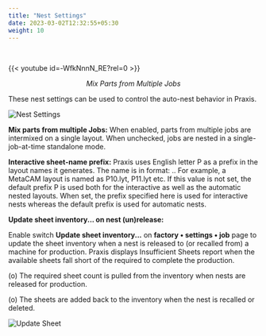 ```yaml
---
title: "Nest Settings"
date: 2023-03-02T12:32:55+05:30
weight: 10
---
```


<!--<div style="text-align: center">{{< video src="/videos/6. Factory Settings/6.10 Nest Settings/MixedParts.mp4" type="video/mp4" >}}</div>-->

&nbsp;
&nbsp;

{{< youtube id=-WfkNnnN_RE?rel=0 >}}

*<div style="text-align: center">Mix Parts from Multiple Jobs</div>*

These nest settings can be used to control the auto-nest behavior in Praxis.

![Nest Settings](/images/NestSettings.png)

**Mix parts from multiple Jobs:** When enabled, parts from multiple jobs are intermixed on a single layout. When unchecked, jobs are nested in a single-job-at-time standalone mode.

**Interactive sheet-name prefix:** Praxis uses English letter P as a prefix in the layout names it generates. The name is in format: <Prefix><Running-Layout-Number>.<Extension>. For example, a MetaCAM layout is named as P10.lyt, P11.lyt etc. If this value is not set, the default prefix P is used both for the interactive as well as the automatic nested layouts. When set, the prefix specified here is used for interactive nests whereas the default prefix is used for automatic nests.

**Update sheet inventory... on nest (un)release:**

Enable switch **Update sheet inventory...** on **factory • settings • job** page to update the sheet inventory when a nest is released to (or recalled from) a machine for production. Praxis displays Insufficient Sheets report when the available sheets fall short of the required to complete the production.

  (o) The required sheet count is pulled from the inventory when nests are released for production.

  (o) The sheets are added back to the inventory when the nest is recalled or deleted.

![Update Sheet](/images/UpdateSheet.png)